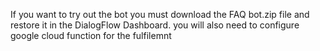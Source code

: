 If you want to try out the bot you must download the FAQ bot.zip file and restore it in the DialogFlow Dashboard. you will also need to configure google cloud function for the fulfilemnt
